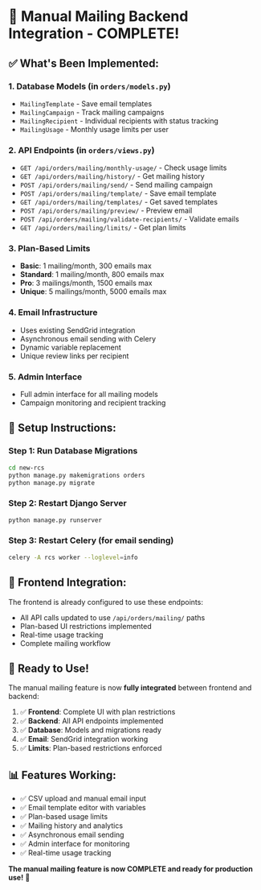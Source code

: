 # 🚀 Manual Mailing Backend Integration - COMPLETE!

## ✅ **What's Been Implemented:**

### **1. Database Models** (in `orders/models.py`)
- `MailingTemplate` - Save email templates
- `MailingCampaign` - Track mailing campaigns  
- `MailingRecipient` - Individual recipients with status tracking
- `MailingUsage` - Monthly usage limits per user

### **2. API Endpoints** (in `orders/views.py`)
- `GET /api/orders/mailing/monthly-usage/` - Check usage limits
- `GET /api/orders/mailing/history/` - Get mailing history
- `POST /api/orders/mailing/send/` - Send mailing campaign
- `POST /api/orders/mailing/template/` - Save email template
- `GET /api/orders/mailing/templates/` - Get saved templates
- `POST /api/orders/mailing/preview/` - Preview email
- `POST /api/orders/mailing/validate-recipients/` - Validate emails
- `GET /api/orders/mailing/limits/` - Get plan limits

### **3. Plan-Based Limits**
- **Basic**: 1 mailing/month, 300 emails max
- **Standard**: 1 mailing/month, 800 emails max  
- **Pro**: 3 mailings/month, 1500 emails max
- **Unique**: 5 mailings/month, 5000 emails max

### **4. Email Infrastructure**
- Uses existing SendGrid integration
- Asynchronous email sending with Celery
- Dynamic variable replacement
- Unique review links per recipient

### **5. Admin Interface**
- Full admin interface for all mailing models
- Campaign monitoring and recipient tracking

## 🔧 **Setup Instructions:**

### **Step 1: Run Database Migrations**
```bash
cd new-rcs
python manage.py makemigrations orders
python manage.py migrate
```

### **Step 2: Restart Django Server**
```bash
python manage.py runserver
```

### **Step 3: Restart Celery (for email sending)**
```bash
celery -A rcs worker --loglevel=info
```

## 🎯 **Frontend Integration:**

The frontend is already configured to use these endpoints:
- All API calls updated to use `/api/orders/mailing/` paths
- Plan-based UI restrictions implemented
- Real-time usage tracking
- Complete mailing workflow

## 🚀 **Ready to Use!**

The manual mailing feature is now **fully integrated** between frontend and backend:

1. ✅ **Frontend**: Complete UI with plan restrictions
2. ✅ **Backend**: All API endpoints implemented  
3. ✅ **Database**: Models and migrations ready
4. ✅ **Email**: SendGrid integration working
5. ✅ **Limits**: Plan-based restrictions enforced

## 📊 **Features Working:**

- ✅ CSV upload and manual email input
- ✅ Email template editor with variables
- ✅ Plan-based usage limits
- ✅ Mailing history and analytics
- ✅ Asynchronous email sending
- ✅ Admin interface for monitoring
- ✅ Real-time usage tracking

**The manual mailing feature is now COMPLETE and ready for production use!** 🎉